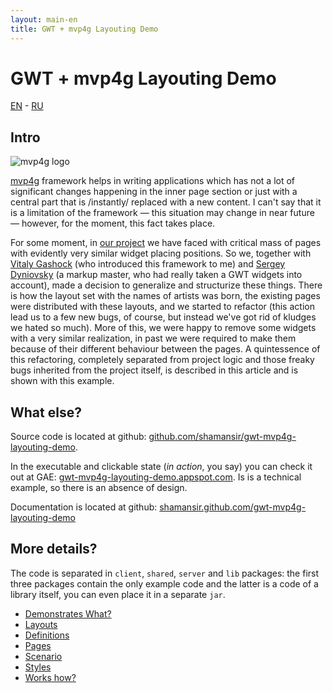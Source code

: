 ```yaml
---
layout: main-en
title: GWT + mvp4g Layouting Demo
---
```


# GWT + mvp4g Layouting Demo

[EN](./index.html) - [RU](./index-ru.html)

## Intro

![mvp4g logo](http://mvp4g.googlecode.com/svn/logo/mvp4g-logo-small.png)

[mvp4g](http://code.google.com/p/mvp4g/) framework helps in writing applications which has not a lot of significant changes happening in the inner page section or just with a central part that is /instantly/ replaced with a new content. I can't say that it is a limitation of the framework — this situation may change in near future — however, for the moment, this fact takes place.

For some moment, in [our project](http://experika.com) we have faced with critical mass of pages with evidently very similar widget placing positions. So we, together with [Vitaly Gashock](http://gashock.blogspot.com/) (who introduced this framework to me) and [Sergey Dyniovsky](http://lazio.com.ua/) (a markup master, who had really taken a GWT widgets into account), made a decision to generalize and structurize these things. There is how the layout set with the names of artists was born, the existing pages were distributed with these layouts, and we started to refactor (this action lead us to a few new bugs, of course, but instead we've got rid of kludges we hated so much). More of this, we were happy to remove some widgets with a very similar realization, in past we were required to make them because of their different behaviour between the pages. A  quintessence of this refactoring, completely separated from project logic and those freaky bugs inherited from the project itself, is described in this article and is  shown with this example.

## What else?

Source code is located at github: [github.com/shamansir/gwt-mvp4g-layouting-demo](https://github.com/shamansir/gwt-mvp4g-layouting-demo).

In the executable and clickable state (_in action_, you say) you can check it out at GAE: [gwt-mvp4g-layouting-demo.appspot.com](http://gwt-mvp4g-layouting-demo.appspot.com/). Is is a technical example, so there is an absence of design.

Documentation is located at github: [shamansir.github.com/gwt-mvp4g-layouting-demo](http://shamansir.github.com/gwt-mvp4g-layouting-demo/index.html)

## More details?

The code is separated in `client`, `shared`, `server` and `lib` packages: the first three packages contain the only example code and the latter is a code of a library itself, you can even place it in a separate `jar`.

* [Demonstrates What?](./demonstrates.html)
* [Layouts](./layouts.html)
* [Definitions](./definitions.html)
* [Pages](./pages.html)
* [Scenario](./scenario.html)
* [Styles](./style.html)
* [Works how?](./works-how.html)

<!--
## Something more?

* Доклад о GWT + mvp4g. [Слайды](http://shamansir-ru.tumblr.com/post/5237785159/gwt-mvp4g-slides). Видео, [ч1](http://vimeo.com/shamansir/gwt-mvp4g-ru-p1), [ч2](http://vimeo.com/shamansir/gwt-mvp4g-ru-p2), [ч3](http://vimeo.com/shamansir/gwt-mvp4g-ru-p3).
* Русская группа GWT на Google Groups: [google-web-toolkit-ru](https://groups.google.com/forum/#!forum/google-web-toolkit-ru)
-->

